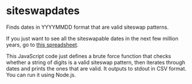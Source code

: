 # siteswapdates

Finds dates in YYYYMMDD format that are valid siteswap patterns.

If you just want to see all the siteswapable dates in the next few million years, go to
[this spreadsheet](https://docs.google.com/spreadsheets/d/1E1x4YKym4dZAJWupoP05sDJfZRWI9len2mik3dZtGok/edit?usp=sharing).

This JavaScript code just defines a brute force function that checks whether a string of digits is a valid
siteswap pattern, then iterates through dates and prints the ones that are valid. It outputs to stdout in CSV format.
You can run it using Node.js.
